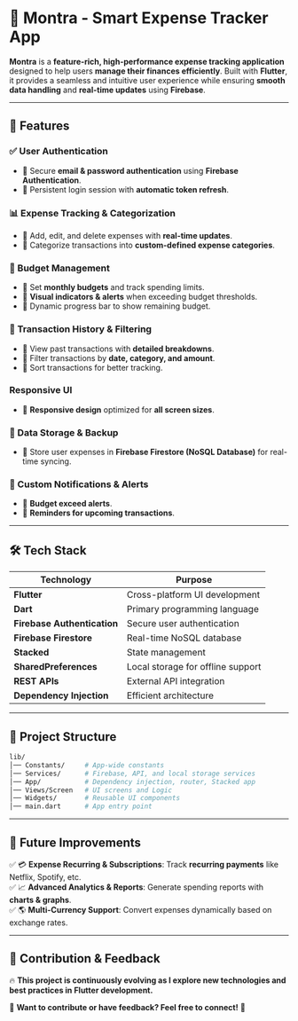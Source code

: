 # 📌 Montra - Smart Expense Tracker App

**Montra** is a **feature-rich, high-performance expense tracking application** designed to help users **manage their finances efficiently**. Built with **Flutter**, it provides a seamless and intuitive user experience while ensuring **smooth data handling** and **real-time updates** using **Firebase**.

---

## 🚀 Features

### ✅ User Authentication
- 🔹 Secure **email & password authentication** using **Firebase Authentication**.
- 🔹 Persistent login session with **automatic token refresh**.

### 📊 Expense Tracking & Categorization
- 🔹 Add, edit, and delete expenses with **real-time updates**.
- 🔹 Categorize transactions into **custom-defined expense categories**.

### 📅 Budget Management
- 🔹 Set **monthly budgets** and track spending limits.
- 🔹 **Visual indicators & alerts** when exceeding budget thresholds.
- 🔹 Dynamic progress bar to show remaining budget.

### 🔄 Transaction History & Filtering
- 🔹 View past transactions with **detailed breakdowns**.
- 🔹 Filter transactions by **date, category, and amount**.
- 🔹 Sort transactions for better tracking.

###  Responsive UI
- 🔹 **Responsive design** optimized for **all screen sizes**.

### 📂 Data Storage & Backup
- 🔹 Store user expenses in **Firebase Firestore (NoSQL Database)** for real-time syncing.

### 🔔 Custom Notifications & Alerts
- 🔹 **Budget exceed alerts**.
- 🔹 **Reminders for upcoming transactions**.

---

## 🛠 Tech Stack

| Technology                  | Purpose                                  |
|-----------------------------|------------------------------------------|
| **Flutter**                 | Cross-platform UI development            |
| **Dart**                    | Primary programming language             |
| **Firebase Authentication** | Secure user authentication               |
| **Firebase Firestore**      | Real-time NoSQL database                 |
| **Stacked**                 | State management                         |
| **SharedPreferences**       | Local storage for offline support        |
| **REST APIs**               | External API integration                 |
| **Dependency Injection**    | Efficient architecture                   |

---

## 📂 Project Structure

```bash
lib/
│── Constants/     # App-wide constants
│── Services/      # Firebase, API, and local storage services
│── App/           # Dependency injection, router, Stacked app
│── Views/Screen   # UI screens and Logic
│── Widgets/       # Reusable UI components
│── main.dart      # App entry point
```

---

## 📌 Future Improvements
✅ 💳 **Expense Recurring & Subscriptions**: Track **recurring payments** like Netflix, Spotify, etc.  
✅ 📈 **Advanced Analytics & Reports**: Generate spending reports with **charts & graphs**.  
✅ 🌎 **Multi-Currency Support**: Convert expenses dynamically based on exchange rates.  

---

## 📢 Contribution & Feedback
🔥 **This project is continuously evolving as I explore new technologies and best practices in Flutter development.**

📌 **Want to contribute or have feedback? Feel free to connect!** 🚀

